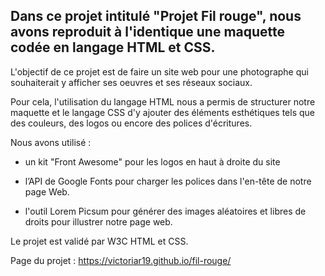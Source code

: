 ## Dans ce projet intitulé **"Projet Fil rouge"**, nous avons reproduit à l'identique une maquette codée en langage HTML et CSS. 

L'objectif de ce projet est de faire un site web pour une photographe qui souhaiterait y afficher ses oeuvres et ses réseaux sociaux. 

Pour cela, l'utilisation du langage HTML nous a permis de structurer notre maquette et le langage CSS d'y ajouter des éléments esthétiques tels que des couleurs, des logos ou encore des polices d'écritures. 

Nous avons utilisé : 

- un kit "Front Awesome" pour les logos en haut à droite du site

- l’API de Google Fonts pour charger les polices dans l'en-tête de notre page Web.

- l'outil Lorem Picsum pour générer des images aléatoires et libres de droits pour illustrer notre page web.


Le projet est validé par W3C HTML et CSS.

Page du projet : https://victoriar19.github.io/fil-rouge/